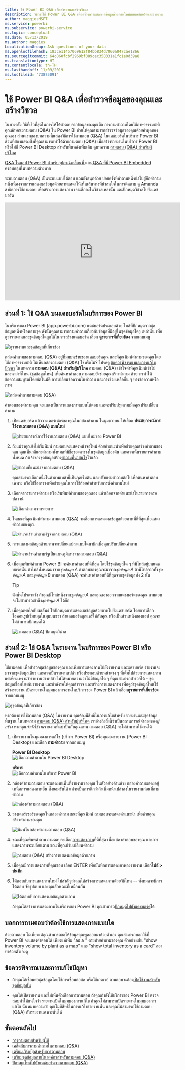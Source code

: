 ```yaml
---
title: ใช้ Power BI Q&A เพื่อสำรวจและสร้างวิชวล
description: วิธีการใช้ Power BI Q&A เพื่อสร้างการแสดงผลข้อมูลด้วยภาพใหม่บนแดชบอร์ดและรายงาน
author: maggiesMSFT
ms.service: powerbi
ms.subservice: powerbi-service
ms.topic: conceptual
ms.date: 05/13/2019
ms.author: maggies
LocalizationGroup: Ask questions of your data
ms.openlocfilehash: 183ce11457069612f84bb834d7060a047cae1866
ms.sourcegitcommit: 64c860fcbf2969bf089cec358331a1fc1e0d39a8
ms.translationtype: HT
ms.contentlocale: th-TH
ms.lasthandoff: 11/09/2019
ms.locfileid: "73875091"
---
```

# <a name="use-power-bi-qa-to-explore-your-data-and-create-visuals"></a>ใช้ Power BI Q&A เพื่อสำรวจข้อมูลของคุณและสร้างวิชวล

ในบางครั้ง วิธีที่เร็วที่สุดในการให้ได้คำตอบจากข้อมูลของคุณคือ การถามคำถามโดยใช้ภาษาธรรมชาติ คุณลักษณะถามตอบ (Q&A) ใน Power BI ช่วยให้คุณสามารถสำรวจข้อมูลของคุณด้วยคำพูดของคุณเอง  ส่วนแรกของบทความนี้แสดงวิธีการใช้ถามตอบ (Q&A) ในแดชบอร์ดในบริการ Power BI ส่วนที่สองแสดงสิ่งที่คุณสามารถทำได้ด้วยถามตอบ (Q&A) เมื่อสร้างรายงานในบริการ Power BI หรือไม่ก็ Power BI Desktop สำหรับพื้นหลังเพิ่มเติม ดูบทความ [ถามตอบ (Q&A) สำหรับผู้บริโภค](consumer/end-user-q-and-a.md) 

[Q&A ในแอป Power BI สำหรับอุปกรณ์เคลื่อนที่ ](consumer/mobile/mobile-apps-ios-qna.md)และ[ Q&A ที่มี Power BI Embedded](developer/qanda.md) ครอบคลุมในบทความต่างหาก 

ระบบถามตอบ (Q&A) เป็นระบบแบบโต้ตอบ แถมยังสนุกด้วย บ่อยครั้งที่คำถามหนึ่งนำไปสู่อีกคำถามหนึ่งเนื่องจากการแสดงผลข้อมูลด้วยภาพแสดงให้เห็นเส้นทางที่น่าสนใจในการติดตาม ดู Amanda สาธิตการใช้ถามตอบ เพื่อสร้างการแสดงภาพ เจาะลึกลงในวิชวลเหล่านั้น และปักหมุดวิชวลไปยังแดชบอร์ด

<iframe width="560" height="315" src="https://www.youtube.com/embed/qMf7OLJfCz8?list=PL1N57mwBHtN0JFoKSR0n-tBkUJHeMP2cP" frameborder="0" allowfullscreen></iframe>

## <a name="part-1-use-qa-on-a-dashboard-in-the-power-bi-service"></a>ส่วนที่ 1: ใช้ Q&A บนแดชบอร์ดในบริการของ Power BI

ในบริการของ Power BI (app.powerbi.com) แดชบอร์ดประกอบด้วย ไทล์ที่ปักหมุดจากชุดข้อมูลหนึ่งหรือหลายชุด ดังนั้นคุณสามารถถามคำถามเกี่ยวกับข้อมูลที่มีอยู่ในชุดข้อมูลใดๆ เหล่านั้น เพื่อดูว่ารายงานและชุดข้อมูลใดถูกใช้ในการสร้างแดชบอร์ด เลือก **ดูรายการที่เกี่ยวข้อง** จากแถบเมนู

![ดูรายงานและชุดข้อมูลที่เกี่ยวข้อง](media/power-bi-tutorial-q-and-a/power-bi-view-related.png)

กล่องคำถามของถามตอบ (Q&A) อยู่ที่มุมบนซ้ายของแดชบอร์ดคุณ และที่คุณพิมพ์คำถามของคุณโดยใช้ภาษาธรรมชาติ ไม่เห็นกล่องถามตอบ (Q&A) ใช่หรือไม่? โปรดดู [ข้อควรพิจารณาและการแก้ไขปัญหา](consumer/end-user-q-and-a.md#considerations-and-troubleshooting) ในบทความ **ถามตอบ (Q&A) สำหรับผู้บริโภค**  ถามตอบ (Q&A) เข้าใจคำที่คุณพิมพ์เข้าไป และหาว่าที่ไหน (ชุดข้อมูลไหน) เพื่อค้นหาคำตอบ ถามตอบยังช่วยคุณสร้างคำถาม ด้วยการทำให้ข้อความสมบูรณ์โดยอัตโนมัติ การเปลี่ยนข้อความในคำถาม และการช่วยเหลืออื่น ๆ ทางข้อความหรือภาพ

![กล่องคำถามถามตอบ (Q&A)](media/power-bi-tutorial-q-and-a/powerbi-qna.png)

คำตอบของคำถามคุณ จะแสดงเป็นการแสดงภาพแบบโต้ตอบ และจะปรับปรุงตามเมื่อคุณปรับเปลี่ยนคำถาม

1. เปิดแดชบอร์ด แล้ววางเคอร์เซอร์ของคุณในกล่องคำถาม ในมุมขวาบน ให้เลือก **ประสบการณ์การใช้งานถามตอบ (Q&A) แบบใหม่**

    ![ประสบการณ์การใช้งานถามตอบ (Q&A) แบบใหม่ของ Power BI](media/power-bi-tutorial-q-and-a/power-bi-qna-new-experience.png)

1. ถึงแม้ว่าคุณยังไม่เริ่มพิมพ์ ถามตอบจะแสดงหน้าจอใหม่ ด้วยคำแนะนำเพื่อช่วยคุณสร้างคำถามของคุณ คุณเห็นวลีและคำถามทั้งหมดที่มีชื่อของตารางในชุดข้อมูลเบื้องต้น และอาจเห็นรายการคำถามทั้งหมด ถ้าเจ้าของชุดข้อมูลสร้าง[คำถามที่น่าสนใจ](service-q-and-a-create-featured-questions.md)ไว้แล้ว

   ![คำถามที่แนะนำจากถามตอบ (Q&A)](media/power-bi-tutorial-q-and-a/power-bi-qna-suggested-questions.png)

   คุณสามารถเลือกหนึ่งในคำถามเหล่านี้เป็นจุดเริ่มต้น และปรับแต่งคำถามต่อไปเพื่อค้นหาคำตอบเฉพาะ หรือใช้ชื่อตารางเพื่อช่วยคุณในการใช้ถ้อยคำสำหรับการตั้งคำถามใหม่

2. เลือกจากรายการคำถาม หรือเริ่มพิมพ์คำถามของคุณเอง แล้วเลือกจากคำแนะนำในรายการดรอปดาวน์

   ![เลือกคำถามจากรายการ](media/power-bi-tutorial-q-and-a/power-bi-qna-select-a-question-how-many-stores.png)

3. ในขณะที่คุณพิมพ์คำถาม ถามตอบ (Q&A) จะเลือกการแสดงผลข้อมูลด้วยภาพที่ดีที่สุดเพื่อแสดงคำถามของคุณ

   ![จำนวนร้านค้าตามรัฐจากถามตอบ (Q&A)](media/power-bi-tutorial-q-and-a/power-bi-qna-how-many-stores-by-state.png)

4. การแสดงผลข้อมูลด้วยภาพจะเปลี่ยนแปลงแบบไดนามิกเมื่อคุณปรับเปลี่ยนคำถาม

   ![จำนวนร้านค้าตามรัฐเป็นแผนภูมิแท่งจากถามตอบ (Q&A)](media/power-bi-tutorial-q-and-a/power-bi-qna-stores-by-state-bar-chart.png)

1. เมื่อคุณพิมพ์คำถาม Power BI จะค้นหาคำตอบที่ดีที่สุด โดยใช้ชุดข้อมูลใด ๆ ที่มีไทล์อยู่บนแดชบอร์ดนั้น  ถ้าไทล์ทั้งหมดมาจาก*ชุดข้อมูล A* คำตอบของคุณจะมาจาก*ชุดข้อมูล A*  ถ้ามีไทล์จากทั้ง*ชุดข้อมูล A* และ*ชุดข้อมูล B* ถามตอบ (Q&A) จะค้นหาคำตอบที่ดีที่สุดจากชุดข้อมูลทั้ง 2 นั้น

   > [!TIP]
   > ดังนั้นโปรดระวัง ถ้าคุณมีไทล์หนึ่งจาก*ชุดข้อมูล A* และคุณเอาออกจากแดชบอร์ดของคุณ ถามตอบจะไม่สามารถเข้าถึง*ชุดข้อมูล A* ได้อีก
   >

5. เมื่อคุณพอใจกับผลลัพธ์ ให้ปักหมุดการแสดงผลข้อมูลด้วยภาพไปยังแดชบอร์ด โดยการเลือกไอคอนรูปเข็มหมุดในมุมบนขวา ถ้าแดชบอร์ดถูกแชร์ให้กับคุณ หรือเป็นส่วนหนึ่งของแอป คุณจะไม่สามารถปักหมุดได้

   ![ถามตอบ (Q&A) ปักหมุดวิชวล](media/power-bi-tutorial-q-and-a/power-bi-qna-pin-visual.png)

## <a name="part-2-use-qa-in-a-report-in-power-bi-service-or-power-bi-desktop"></a>ส่วนที่ 2: ใช้ Q&A ในรายงาน ในบริการของ Power BI หรือ Power BI Desktop

ใช้ถามตอบ เพื่อสำรวจชุดข้อมูลของคุณ และเพิ่มการแสดงภาพไปยังรายงาน และแดชบอร์ด รายงานจะมาจากชุดข้อมูลเดียว และอาจเป็นรายงานเปล่า หรือประกอบด้วยหน้าต่าง ๆ ที่เต็มไปด้วยการแสดงภาพ แต่เพียงเพราะว่ารายงานว่างเปล่า ไม่ได้หมายความว่าไม่มีข้อมูลใด ๆ ที่คุณสามารถสำรวจได้ - ชุดข้อมูลเชื่อมโยงกับรายงาน และกำลังรอให้คุณสำรวจ และสร้างการแสดงภาพ  เพื่อดูว่าชุดข้อมูลไหนใช้สร้างรายงาน เปิดรายงานในมุมมองการอ่านในบริการของ Power BI แล้วเลือก**ดูรายการที่เกี่ยวข้อง**จากแถบเมนู

![ดูชุดข้อมูลที่เกี่ยวข้อง](media/power-bi-tutorial-q-and-a/power-bi-view-related.png)

หากต้องการใช้ถามตอบ (Q&A) ในรายงาน คุณต้องมีสิทธิ์ในการแก้ไขสำหรับ รายงานและชุดข้อมูลพื้นฐาน ในบทความ [ถามตอบ (Q&A) สำหรับผู้บริโภค](consumer/end-user-q-and-a.md) เราอ้างถึงสิ่งนี้ว่าเป็นสถานการณ์จำลองของ*ผู้สร้าง* หากคุณ*กำลังใช้งาน*รายงานที่แบ่งปันกับคุณแทน ถามตอบ (Q&A) จะไม่สามารถใช้งานได้

1. เปิดรายงานในมุมมองการแก้ไข (บริการ Power BI) หรือมุมมองรายงาน (Power BI Desktop) และเลือก **ถามคำถาม** จากแถบเมนู

    **Power BI Desktop**    
    ![เลือกถามคำถามใน Power BI Desktop](media/power-bi-tutorial-q-and-a/power-bi-desktop-question.png)

    **บริการ**    
    ![เลือกถามคำถามในบริการ Power BI](media/power-bi-tutorial-q-and-a/power-bi-service.png)

2. กล่องคำถามถามตอบ จะแสดงบนพื้นที่รายงานของคุณ ในตัวอย่างด้านล่าง กล่องคำถามแสดงอยู่เหนือการแสดงภาพอื่น ซึ่งยอมรับได้ แต่จะเป็นการดีกว่าถ้าเพิ่มหน้าเปล่าลงในรายงานก่อนที่ถามคำถาม

    ![กล่องคำถามถามตอบ (Q&A)](media/power-bi-tutorial-q-and-a/power-bi-ask-question.png)

3. วางเคอร์เซอร์ของคุณในกล่องคำถาม ขณะที่คุณพิมพ์ ถามตอบจะแสดงคำแนะนำ เพื่อช่วยคุณสร้างคำถามของคุณ

   ![พิมพ์ในกล่องคำถามถามตอบ (Q&A)](media/power-bi-tutorial-q-and-a/power-bi-q-and-a-suggestions.png)

4. ขณะที่คุณพิมพ์คำถาม ถามตอบจะเลือก[การแสดงภาพ](visuals/power-bi-visualization-types-for-reports-and-q-and-a.md)ที่ดีที่สุด เพื่อแสดงคำตอบของคุณ และการแสดงภาพจะเปลี่ยนตาม ขณะที่คุณปรับเปลี่ยนคำถาม

   ![ถามตอบ (Q&A) สร้างการแสดงผลข้อมูลด้วยภาพ](media/power-bi-tutorial-q-and-a/power-bi-q-and-a-visual.png)

5. เมื่อคุณมีการแสดงภาพที่คุณชอบ เลือก ENTER เพื่อบันทึกการแสดงภาพลงรายงาน เลือก**ไฟล์ > บันทึก**

6. โต้ตอบกับการแสดงภาพใหม่ ไม่สำคัญว่าคุณได้สร้างการแสดงภาพด้วยวิธีไหน -- ทั้งหมดจะมีการโต้ตอบ จัดรูปแบบ และคุณลักษณะที่เหมือนกัน

   ![โต้ตอบกับการแสดงผลข้อมูลด้วยภาพ](media/power-bi-tutorial-q-and-a/power-bi-q-and-a-ellipses.png)

   ถ้าคุณได้สร้างการแสดงภาพในบริการของ Power BI คุณสามารถ[ปักหมุดไปยังแดชบอร์ด](service-dashboard-pin-tile-from-q-and-a.md)ได้

## <a name="tell-qa-which-visualization-to-use"></a>บอกการถามตอบว่าต้องใช้การแสดงภาพแบบใด
ด้วยถามตอบ ไม่เพียงแต่คุณสามารถขอให้ข้อมูลคุณพูดออกมาด้วยตัวเอง คุณสามารถบอกวิธีที่ Power BI จะแสดงคำตอบได้ เพียงแค่เพิ่ม "as a <visualization type>" ตรงท้ายคำถามของคุณ  ตัวอย่างเช่น "show inventory volume by plant as a map" และ "show total inventory as a card"  ลองทำด้วยตัวเองดู

## <a name="considerations-and-troubleshooting"></a>ข้อควรพิจารณาและการแก้ไขปัญหา
- ถ้าคุณได้เชื่อมต่อชุดข้อมูลโดยใช้การเชื่อมต่อสด หรือใช้เกตเวย์ ถามตอบจะต้อง[เปิดใช้งานสำหรับชุดข้อมูลนั้น](service-q-and-a-direct-query.md)

- คุณได้เปิดรายงาน และไม่เห็นตัวเลือกการถามตอบ ถ้าคุณกำลังใช้บริการของ Power BI ตรวจสอบทำให้แน่ใจว่า รายงานเปิดในมุมมองการแก้ไข ถ้าคุณไม่สามารถเปิดรายงานในมุมมองการแก้ไข นั่นหมายความว่า คุณไม่มีสิทธิ์ในการแก้ไขรายงานนั้น และคุณไม่สามารถใช้ถามตอบ (Q&A) กับรายงานเฉพาะนั้นได้

## <a name="next-steps"></a>ขั้นตอนถัดไป

- [การถามตอบสำหรับผู้ใช้](consumer/end-user-q-and-a.md)   
- [เคล็ดลับการถามคำถามในถามตอบ (Q&A)](consumer/end-user-q-and-a-tips.md)   
- [เตรียมเวิร์กบุ๊กสำหรับการถามตอบ](service-prepare-data-for-q-and-a.md)  
- [เตรียมชุดข้อมูลภายในองค์กรสำหรับถามตอบ (Q&A)](service-q-and-a-direct-query.md)   
- [ปักหมุดไทล์ไปยังแดชบอร์ดจากถามตอบ (Q&A)](service-dashboard-pin-tile-from-q-and-a.md)
